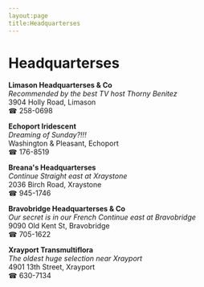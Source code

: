 ```yaml
---
layout:page
title:Headquarterses
---
```

# Headquarterses

**Limason Headquarterses & Co**  
_Recommended by the best TV host Thorny Benitez_  
3904 Holly Road, Limason  
☎ 258-0698



**Echoport Iridescent**  
_Dreaming of Sunday?!!!_  
Washington & Pleasant, Echoport  
☎ 176-8519



**Breana's Headquarterses**  
_Continue Straight east at Xraystone_  
2036 Birch Road, Xraystone  
☎ 945-1746



**Bravobridge Headquarterses & Co**  
_Our secret is in our French 
Continue east at Bravobridge_  
9090 Old Kent St, Bravobridge  
☎ 705-1622



**Xrayport Transmultiflora**  
_The oldest huge selection near Xrayport_  
4901 13th Street, Xrayport  
☎ 630-7134



